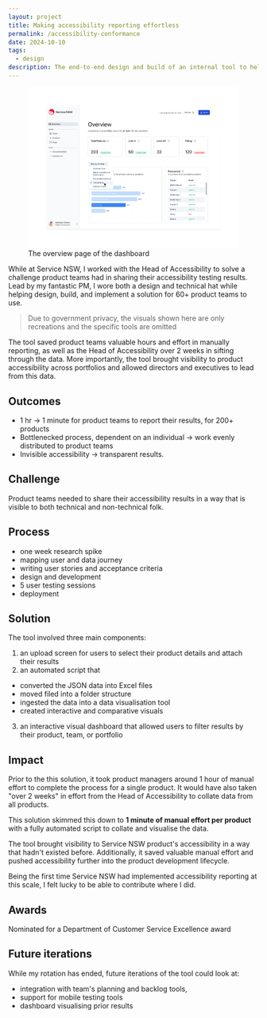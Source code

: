 ```yaml
---
layout: project
title: Making accessibility reporting effortless
permalink: /accessibility-conformance
date: 2024-10-10
tags:
  - design
description: The end-to-end design and build of an internal tool to help product teams at Service NSW report on accessibility
---
```

<!-- <p class="intro">The end-to-end design and build of an internal tool to help product teams at Service NSW report on accessibility</p> -->
<figure class="wide">
	<img class="contain" src="assets/projects/Frame 7.png">
	<figcaption>The overview page of the dashboard</figcaption>
</figure>

While at Service NSW, I worked with the Head of Accessibility to solve a challenge product teams had in sharing their accessibility testing results. Lead by my fantastic PM, I wore both a design and technical hat while helping design, build, and implement a solution for 60+ product teams to use.

> Due to government privacy, the visuals shown here are only recreations and the specific tools are omitted

The tool saved product teams valuable hours and effort in manually reporting, as well as the Head of Accessibility over 2 weeks in sifting through the data. More importantly, the tool brought visibility to product accessibility across portfolios and allowed directors and executives to lead from this data. 
## Outcomes

- 1 hr → 1 minute for product teams to report their results, for 200+ products
- Bottlenecked process, dependent on an individual → work evenly distributed to product teams
- Invisible accessibility → transparent results. 

## Challenge

Product teams needed to share their accessibility results in a way that is visible to both technical and non-technical folk.


## Process

- one week research spike
- mapping user and data journey
- writing user stories and acceptance criteria
- design and development
- 5 user testing sessions
- deployment

## Solution

The tool involved three main components:

1. an upload screen for users to select their product details and attach their results
2. an automated script that
 - converted the JSON data into Excel files
 - moved filed into a folder structure
 - ingested the data into a data visualisation tool
 - created interactive and comparative visuals
3. an interactive visual dashboard that allowed users to filter results by their product, team, or portfolio


## Impact

Prior to the this solution, it took product managers around 1 hour of manual effort to complete the process for a single product. It would have also taken "over 2 weeks" in effort from the Head of Accessibility to collate data from all products.

This solution skimmed this down to **1 minute of manual effort per product** with a fully automated script to collate and visualise the data.

The tool brought visibility to Service NSW product's accessibility in a way that hadn't existed before. Additionally, it saved valuable manual effort and pushed accessibility further into the product development lifecycle.

Being the first time Service NSW had implemented accessibility reporting at this scale, I felt lucky to be able to contribute where I did.

## Awards
Nominated for a Department of Customer Service Excellence award

## Future iterations
While my rotation has ended, future iterations of the tool could look at:

- integration with team's planning and backlog tools,
- support for mobile testing tools
- dashboard visualising prior results